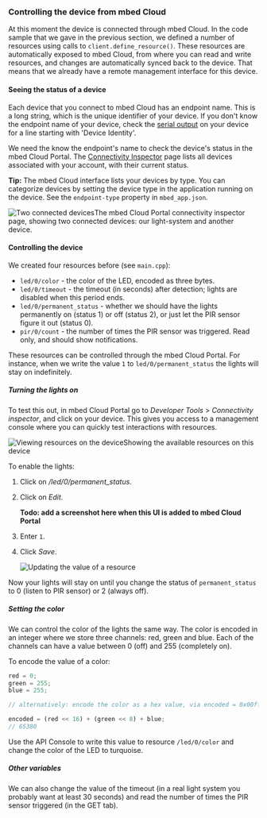 ### Controlling the device from mbed Cloud

At this moment the device is connected through mbed Cloud. In the code sample that we gave in the previous section, we defined a number of resources using calls to `client.define_resource()`. These resources are automatically exposed to mbed Cloud, from where you can read and write resources, and changes are automatically synced back to the device. That means that we already have a remote management interface for this device.

#### Seeing the status of a device

Each device that you connect to mbed Cloud has an endpoint name. This is a long string, which is the unique identifier of your device. If you don't know the endpoint name of your device, check the [serial output](https://docs.mbed.com/docs/mbed-os-handbook/en/latest/debugging/printf/) on your device for a line starting with 'Device Identity'.

We need the know the endpoint's name to check the device's status in the mbed Cloud Portal. The [Connectivity Inspector](https://portal.mbedcloud.com/developer/connected) page lists all devices associated with your account, with their current status.

<span class="tips">**Tip:** The mbed Cloud interface lists your devices by type. You can categorize devices by setting the device type in the application running on the device. See the `endpoint-type` property in ``mbed_app.json``.</span>

<span class="images">![Two connected devices](https://s3-us-west-2.amazonaws.com/cloud-docs-images/lights11.png)<span>The mbed Cloud Portal connectivity inspector page, showing two connected devices: our light-system and another device.</span></span>


#### Controlling the device

We created four resources before (see ``main.cpp``):

* `led/0/color` - the color of the LED, encoded as three bytes.
* `led/0/timeout` - the timeout (in seconds) after detection; lights are disabled when this period ends.
* `led/0/permanent_status` - whether we should have the lights permanently on (status 1) or off (status 2), or just let the PIR sensor figure it out (status 0).
* `pir/0/count` - the number of times the PIR sensor was triggered. Read only, and should show notifications.

These resources can be controlled through the mbed Cloud Portal. For instance, when we write the value `1` to `led/0/permanent_status` the lights will stay on indefinitely.

##### Turning the lights on

To test this out, in mbed Cloud Portal go to *Developer Tools* > *Connectivity inspector*, and click on your device. This gives you access to a management console where you can quickly test interactions with resources.

<span class="images">![Viewing resources on the device](https://s3-us-west-2.amazonaws.com/cloud-docs-images/lights19.png)<span>Showing the available resources on this device</span></span>

To enable the lights:

1. Click on */led/0/permanent_status*.
1. Click on *Edit*.

    **Todo: add a screenshot here when this UI is added to mbed Cloud Portal**

1. Enter `1`.
1. Click *Save*.

    <span class="images">![Updating the value of a resource](https://s3-us-west-2.amazonaws.com/cloud-docs-images/lights20.png)</span>

Now your lights will stay on until you change the status of `permanent_status` to 0 (listen to PIR sensor) or 2 (always off).

##### Setting the color

We can control the color of the lights the same way. The color is encoded in an integer where we store three channels: red, green and blue. Each of the channels can have a value between 0 (off) and 255 (completely on).

To encode the value of a color:

```js
red = 0;
green = 255;
blue = 255;

// alternatively: encode the color as a hex value, via encoded = 0x00ffff

encoded = (red << 16) + (green << 8) + blue;
// 65380
```

Use the API Console to write this value to resource `/led/0/color` and change the color of the LED to turquoise.

##### Other variables

We can also change the value of the timeout (in a real light system you probably want at least 30 seconds) and read the number of times the PIR sensor triggered (in the GET tab).

